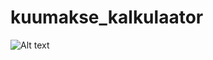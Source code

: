# kuumakse_kalkulaator
![Alt text](kuumakse_kalkulaator/blob/main/images/Desktop.PNG?raw=true "Title")
